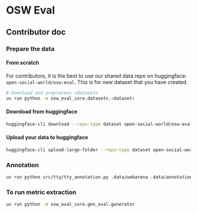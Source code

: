 # OSW Eval

## Contributor doc

### Prepare the data

#### From scratch
For contributors, it is the best to use our shared data repo on huggingface: `open-social-world/osw-eval`. This is for new dataset that you have created.

```bash
# Download and preprocess <dataset>
uv run python -m osw_eval_core.datasets.<dataset>
```

#### Download from huggingface

```bash
huggingface-cli download --repo-type dataset open-social-world/osw-eval --local-dir .data
```

#### Upload your data to huggingface

```bash
huggingface-cli upload-large-folder --repo-type dataset open-social-world/osw-eval .data
```

### Annotation
```bash
uv run python src/tty/tty_annotation.py .data/webarena .data/annotations/webarena --annotator-id <your name>
```

### To run metric extraction
```bash
uv run python -m osw_eval_core.gen_eval.generator
```
